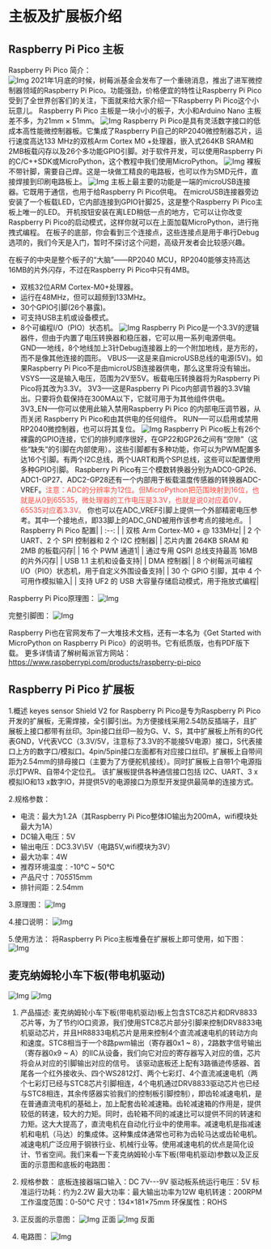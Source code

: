 # 主板及扩展板介绍

## Raspberry Pi Pico 主板

Raspberry Pi Pico 简介：                    
![Img](./media/b13caf8cae0ee2d534860d5953a0a4a9.png)
2021年1月底的时候，树莓派基金会发布了一个重磅消息，推出了进军微控制器领域的Raspberry Pi Pico。功能强劲，价格便宜的特性让Raspberry Pi Pico受到了全世界创客们的关注，下面就来给大家介绍一下Raspberry Pi Pico这个小玩意儿。
Raspberry Pi Pico 主板是一块小小的板子，大小和Arduino Nano 主板差不多，为21mm × 51mm。
![Img](./media/23017b1ce4b711b2c47c652ed5d24098.png)
Raspberry Pi Pico是具有灵活数字接口的低成本高性能微控制器板。它集成了Raspberry Pi自己的RP2040微控制器芯片，运行速度高达133 MHz的双核Arm Cortex M0 +处理器，嵌入式264KB SRAM和2MB板载闪存以及26个多功能GPIO引脚。对于软件开发，可以使用Raspberry Pi的C/C++SDK或MicroPython，这个教程中我们使用MicroPython。
![Img](./media/b9bd813b5476d1bc65a0e0561e45a2c6.png)
裸板不带针脚，需要自己焊。这是一块做工精良的电路板，也可以作为SMD元件，直接焊接到印刷电路板上。
![Img](./media/fc1b8899dba97894a28cf34bed7043ca.png)
主板上最主要的功能是一端的microUSB连接器。它既用于通信，也用于给Raspberry Pi Pico供电。
在microUSB连接器旁边安装了一个板载LED，它内部连接到GPIO针脚25，这是整个Raspberry Pi Pico主板上唯一的LED。
开机按钮安装在离LED稍低一点的地方，它可以让你改变Raspberry Pi Pico的启动模式，这样你就可以在上面加载MicroPython，进行拖拽式编程。
在板子的底部，你会看到三个连接点，这些连接点是用于串行Debug选项的，我们今天是入门，暂时不探讨这个问题，高级开发者会比较感兴趣。

在板子的中央是整个板子的“大脑”——RP2040 MCU，RP2040能够支持高达16MB的片外闪存，不过在Raspberry Pi Pico中只有4MB。
- 双核32位ARM Cortex-M0+处理器。
- 运行在48MHz，但可以超频到133MHz。
- 30个GPIO引脚(26个暴露)。
- 可支持USB主机或设备模式。
- 8个可编程I/O（PIO）状态机。
![Img](./media/856331455d5528c6aedb7e1b87c159a5.png)
Raspberry Pi Pico是一个3.3V的逻辑器件，但由于内置了电压转换器和稳压器，它可以用一系列电源供电。
GND–––地线，8个地线加上3针Debug连接器上的一个附加地线，是方形的，而不是像其他连接的圆形。
VBUS–––这是来自microUSB总线的电源(5V)。如果Raspberry Pi Pico不是由microUSB连接器供电，那么这里将没有输出。
VSYS–––这是输入电压，范围为2V至5V。板载电压转换器将为Raspberry Pi Pico将其改为3.3V。
3V3–––这是Raspberry Pi Pico内部调节器的3.3V输出。只要将负载保持在300MA以下，它就可用于为其他组件供电。
3V3_EN–––你可以使用此输入禁用Raspberry Pi Pico 的内部电压调节器，从而关闭 Raspberry Pi Pico和由其供电的任何组件。
RUN–––可以启用或禁用RP2040微控制器，也可以将其复位。
![Img](./media/6c340be47609dc6a0606fc3d147aad4f.png)
Raspberry Pi Pico板上有26个裸露的GPIO连接，它们的排列顺序很好，在GP22和GP26之间有“空隙”（这些“缺失”的引脚在内部使用）。这些引脚都有多种功能，你可以为PWM配置多达16个引脚。有两个I2C总线，两个UART和两个SPI总线，这些可以配置使用多种GPIO引脚。
Raspberry Pi Pico有三个模数转换器分别为ADC0-GP26、ADC1-GP27、ADC2-GP28还有一个内部用于板载温度传感器的转换器ADC-VREF。<span style="color: rgb(255, 76, 65);">注意：ADC的分辨率为12位。但MicroPython把范围映射到16位，也就是从0到65535，微处理器的工作电压是3.3V，也就是说0对应着0V，65535对应着3.3V。</span>
你也可以在ADC_VREF引脚上提供一个外部精密电压参考。其中一个接地点，即33脚上的ADC_GND被用作该参考点的接地点。
| Raspberry Pi Pico 配置|
| :--: |
| 双核 Arm Cortex-M0 + @ 133MHz|
| 2 个 UART、2 个 SPI 控制器和 2 个 I2C 控制器|
| 芯片内置 264KB SRAM 和 2MB 的板载闪存|
| 16 个 PWM 通道1|
| 通过专用 QSPI 总线支持最高 16MB 的片外闪存|
| USB 1.1 主机和设备支持|
| DMA 控制器|
| 8 个树莓派可编程 I/O（PIO）状态机，用于自定义外围设备支持|
| 30 个 GPIO 引脚，其中 4 个可用作模拟输入|
| 支持 UF2 的 USB 大容量存储启动模式，用于拖放式编程|

Raspberry Pi Pico原理图：
![Img](./media/6c28f3209286bae7cb6611474b031846.png)

完整引脚图：
![Img](./media/e08b5ee0ca0f7a013d8266a6445d46a2.png)

Raspberry Pi也在官网发布了一大堆技术文档，还有一本名为《Get Started with MicroPython on Raspberry Pi Pico》的说明书。它有纸质版，也有PDF版下载。
更多详情请了解树莓派官方网站：
https://www.raspberrypi.com/products/raspberry-pi-pico


## Raspberry Pi Pico 扩展板

1.概述
keyes sensor Shield V2 for Raspberry Pi Pico是专为Raspberry Pi Pico开发的扩展板，无需焊接，全引脚引出。为方便接线采用2.54防反插端子，且扩展板上接口都带有丝印。3pin接口丝印一般为G、V、S，其中扩展板上所有的G代表GND，V代表VCC（3.3V/5V，注意标了3.3V的不能接5V电源）接口，S代表接口上方的数字口/模拟口。4pin/5pin接口左面都有对应接口丝印。扩展板上自带间距为2.54mm的排母接口（主要为了方便舵机接线）。同时扩展板上自带1个电源指示灯PWR、自带4个定位孔。
该扩展板提供各种通信接口包括 I2C、UART、3 x模拟IO和13 x数字IO，并提供5V的电源接口为原型开发提供最简单的连接方式。

2.规格参数：
- 电流：最大为1.2A（其Raspberry Pi Pico整体IO输出为200mA，wifi模块处最大为1A）
- DC输入电压：5V
- 输出电压：DC3.3V\5V（电路5V,wifi模块为3V）
- 最大功率：4W
- 推荐环境温度：-10°C ~ 50°C
- 产品尺寸：70*55*15mm
- 排针间距：2.54mm

3.原理图：
![Img](./media/c3c55f44be0b28db69dd43dcf5b5b7fc.png)

4.接口说明：
![Img](./media/55119a349c4c761296fbd086f788fd71.png)

5.使用方法：
将Raspberry Pi Pico主板堆叠在扩展板上即可使用，如下图：
![Img](./media/f82c0a0d7384aec8cf33591441a49e54.png)








## 麦克纳姆轮小车下板(带电机驱动)
![Img](./media/b268632dcf04e7e66a1ba1d64ed2fe80.png)
![Img](./media/7140904c0adbfec99ea358b3a8e30041.png)
1. 产品描述:
麦克纳姆轮小车下板(带电机驱动)板上包含STC8芯片和DRV8833芯片等，为了节约IO口资源，我们使用STC8芯片部分引脚来控制DRV8833电机驱动芯片，并且HR8833电机芯片是用来控制4个直流减速电机的转动方向和速度。STC8相当于一个8路pwm输出（寄存器0x1 ~ 8），2路数字信号输出（寄存器0x9 ~ A）的IIC从设备，我们向它对应的寄存器写入对应的值，芯片将会从对应的引脚输出对应的信号。
该驱动底板还上配有3路循迹传感器、首尾各一个红外接收头、四个WS2812灯、两个七彩灯、4个直流减速电机（两个七彩灯已经与STC8芯片引脚相连，4个电机通过DRV8833驱动芯片也已经与STC8相连，其余传感器实验我们的控制板引脚控制），即齿轮减速电机，是在普通直流电机的基础上，加上配套齿轮减速箱。齿轮减速箱的作用是，提供较低的转速，较大的力矩。同时，齿轮箱不同的减速比可以提供不同的转速和力矩。这大大提高了，直流电机在自动化行业中的使用率。减速电机是指减速机和电机（马达）的集成体。这种集成体通常也可称为齿轮马达或齿轮电机。减速电机广泛应用于钢铁行业、机械行业等。使用减速电机的优点是简化设计、节省空间。我们来看一下麦克纳姆轮小车下板(带电机驱动)参数以及正反面的示意图和底板的电路图：

2. 规格参数：
底板连接器端口输入：DC 7V---9V
驱动板系统运行电压：5V
标准运行功耗：约为2.2W
最大功率：最大输出功率为12W
电机转速：200RPM
工作温度范围：0-50℃
尺寸：134×181×75mm
环保属性：ROHS 

3. 正反面的示意图：
![Img](./media/6db315277a7627a75987f6ad40747964.png)
正面
![Img](./media/7e50a44b8fe8b1a9e124c357043cf70c.png)
反面

4. 电路图：
![Img](./media/e0a63da03a51e76eb34e0f2ff3c926bf.png)











